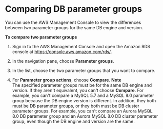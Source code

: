 # Comparing DB parameter groups<a name="USER_WorkingWithParamGroups.Comparing"></a>

You can use the AWS Management Console to view the differences between two parameter groups for the same DB engine and version\.

**To compare two parameter groups**

1. Sign in to the AWS Management Console and open the Amazon RDS console at [https://console\.aws\.amazon\.com/rds/](https://console.aws.amazon.com/rds/)\.

1. In the navigation pane, choose **Parameter groups**\.

1. In the list, choose the two parameter groups that you want to compare\.

1. For **Parameter group actions**, choose **Compare**\.
**Note**  
The specified parameter groups must be for the same DB engine and version\. If they aren't equivalent, you can't choose **Compare**\. For example, you can't compare a MySQL 5\.7 and a MySQL 8\.0 parameter group because the DB engine version is different\. In addition, they both must be DB parameter groups, or they both must be DB cluster parameter groups\. For example, you can't compare an Aurora MySQL 8\.0 DB parameter group and an Aurora MySQL 8\.0 DB cluster parameter group, even though the DB engine and version are the same\.